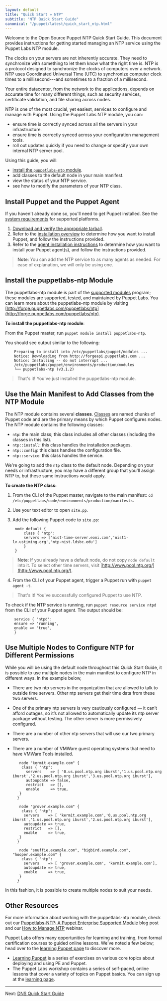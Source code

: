 ```yaml
---
layout: default
title: "Quick Start » NTP"
subtitle: "NTP Quick Start Guide"
canonical: "/puppet/latest/quick_start_ntp.html"
---
```


[downloads]: http://info.puppetlabs.com/download-pe.html
[sys_req]: ./install_system_requirements.html
[agent_install]: ./install_agents.html
[install_overview]: ./install_basic.html

Welcome to the Open Source Puppet NTP Quick Start Guide. This document provides instructions for getting started managing an NTP service using the Puppet Labs NTP module.

The clocks on your servers are not inherently accurate. They need to synchronize with something to let them know what the right time is. NTP is a protocol designed to synchronize the clocks of computers over a network. NTP uses Coordinated Universal Time (UTC) to synchronize computer clock times to a millisecond---and sometimes to a fraction of a millisecond.

Your entire datacenter, from the network to the applications, depends on accurate time for many different things, such as security services, certificate validation, and file sharing across nodes.

NTP is one of the most crucial, yet easiest, services to configure and manage with Puppet. Using the Puppet Labs NTP module, you can:

* ensure time is correctly synced across all the servers in your infrastructure.
* ensure time is correctly synced across your configuration management tools.
*  roll out updates quickly if you need to change or specify your own internal NTP server pool.

Using this guide, you will:

* [install the `puppetlabs-ntp` module](#install-the-puppetlabs-ntp-module).
* add classes to the default node in your main manifest.
* view the status of your NTP service.
* see how to modify the parameters of your NTP class.

## Install Puppet and the Puppet Agent

If you haven't already done so, you'll need to get Puppet installed. See the [system requirements][sys_req] for supported platforms.

1. [Download and verify the appropriate tarball][downloads].
2. Refer to the [installation overview][install_overview] to determine how you want to install Puppet, and follow the instructions provided.
3. Refer to the [agent installation instructions][agent_install] to determine how you want to install your Puppet agent(s), and follow the instructions provided.

>**Note**: You can add the NTP service to as many agents as needed. For ease of explanation, we will only be using one.

## Install the puppetlabs-ntp Module

The puppetlabs-ntp module is part of the [supported modules](http://forge.puppetlabs.com/supported) program; these modules are supported, tested, and maintained by Puppet Labs. You can learn more about the puppetlabs-ntp module by visiting [http://forge.puppetlabs.com/puppetlabs/ntp](http://forge.puppetlabs.com/puppetlabs/ntp).

**To install the puppetlabs-ntp module**:

From the Puppet master, run `puppet module install puppetlabs-ntp`.

You should see output similar to the following:

        Preparing to install into /etc/puppetlabs/puppet/modules ...
        Notice: Downloading from http://forgeapi.puppetlabs.com ...
        Notice: Installing -- do not interrupt ...
        /etc/puppetlabs/puppet/environments/production/modules
        └── puppetlabs-ntp (v3.1.2)

> That's it! You've just installed the puppetlabs-ntp module.

## Use the Main Manifest to Add Classes from the NTP Module

[classification_selector]: ./images/quick/classification_selector.png

The NTP module contains several **classes**. [Classes](../puppet/3/reference/lang_classes.html) are named chunks of Puppet code and are the primary means by which Puppet configures nodes. The NTP module contains the following classes:

* `ntp`: the main class; this class includes all other classes (including the classes in this list).
* `ntp::install`: this class handles the installation packages.
* `ntp::config`: this class handles the configuration file.
* `ntp::service`: this class handles the service.

We're going to add the `ntp` class to the default node. Depending on your needs or infrastructure, you may have a different group that you'll assign NTP to, but these same instructions would apply.

**To create the NTP class:**

1. From the CLI of the Puppet master, navigate to the main manifest: `cd /etc/puppetlabs/code/environments/production/manifests`.
2. Use your text editor to open `site.pp`. 
3. Add the following Puppet code to `site.pp`:

        node default {        									 
     		class { 'ntp':       									 
    		servers => ['nist-time-server.eoni.com','nist1-lv.ustiming.org','ntp-nist.ldsbc.edu']
    	    }						
		}

>**Note**: If you already have a default node, do not copy `node default` into it.
> To select other time servers, visit [http://www.pool.ntp.org/](http://www.pool.ntp.org/).

4. From the CLI of your Puppet agent, trigger a Puppet run with `puppet agent -t`.

> That's it! You've successfully configured Puppet to use NTP.

To check if the NTP service is running, run `puppet resource service ntpd` from the CLI of your Puppet agent. The output should be:

        service { 'ntpd':
  		ensure => 'running',
 		enable => 'true',
		}

## Use Multiple Nodes to Configure NTP for Different Permissions

While you will be using the default node throughout this Quick Start Guide, it is possible to use multiple nodes in the main manifest to configure NTP in different ways.
In the example below, 
* There are two ntp servers in the organization that are allowed to talk to outside time servers. Other ntp servers get their time data from these two servers.
* One of the primary ntp servers is very cautiously configured — it can’t afford outages, so it’s not allowed to automatically update its ntp server package without testing. The other server is more permissively configured.
* There are a number of other ntp servers that will use our two primary servers.
* There are a number of VMWare guest operating systems that need to have VMWare Tools installed.


		 node "kermit.example.com" {
		  class { "ntp":
		    servers    => [ '0.us.pool.ntp.org iburst','1.us.pool.ntp.org iburst','2.us.pool.ntp.org iburst','3.us.pool.ntp.org iburst'],
		    autoupdate => false,
			restrict   => [],
			enable     => true,
	     }
	    }

	     node "grover.example.com" {
	      class { "ntp":
		   servers    => [ 'kermit.example.com','0.us.pool.ntp.org iburst','1.us.pool.ntp.org iburst','2.us.pool.ntp.org iburst'],
		   autoupdate => true,
		   restrict   => [],
		   enable     => true,
	     }
	    }

	     node "snuffie.example.com", "bigbird.example.com", "hooper.example.com" {
	      class { "ntp":
		   servers    => [ 'grover.example.com', 'kermit.example.com'],
		   autoupdate => true,
		   enable     => true,
	     }
	    }
	   
In this fashion, it is possible to create multiple nodes to suit your needs.

## Other Resources

For more information about working with the puppetlabs-ntp module, check out our [Puppetlabs-NTP: A Puppet Enterprise Supported Module](http://puppetlabs.com/blog/puppetlabs-ntp-puppet-enterprise-supported-module) blog post and our [How to Manage NTP](http://puppetlabs.com/webinars/how-manage-ntp) webinar.

Puppet Labs offers many opportunities for learning and training, from formal certification courses to guided online lessons. We've noted a few below; head over to the [learning Puppet page](https://puppetlabs.com/learn) to discover more.

* [Learning Puppet](http://docs.puppetlabs.com/learning/) is a series of exercises on various core topics about deploying and using PE and Puppet.
* The Puppet Labs workshop contains a series of self-paced, online lessons that cover a variety of topics on Puppet basics. You can sign up at the [learning page](https://puppetlabs.com/learn).

----------

Next: [DNS Quick Start Guide](./quick_start_dns.html)
